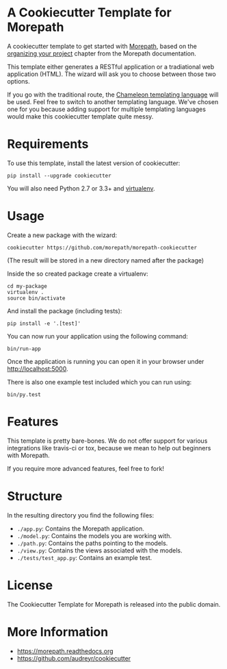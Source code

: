 # A Cookiecutter Template for Morepath

A cookiecutter template to get started with [Morepath](https://morepath.readthedocs.org),
based on the [organizing your project](http://morepath.readthedocs.org/en/latest/organizing_your_project.html)
chapter from the Morepath documentation.

This template either generates a RESTful application or a tradiational web
application (HTML). The wizard will ask you to choose between those two
options.

If you go with the traditional route, the [Chameleon templating language](https://chameleon.readthedocs.org/en/latest/)
will be used. Feel free to switch to another templating language. We've chosen
one for you because adding support for multiple templating languages would make
this cookiecutter template quite messy.

# Requirements

To use this template, install the latest version of cookiecutter:

    pip install --upgrade cookiecutter

You will also need Python 2.7 or 3.3+ and [virtualenv](http://docs.python-guide.org/en/latest/dev/virtualenvs/).

# Usage

Create a new package with the wizard:

    cookiecutter https://github.com/morepath/morepath-cookiecutter

(The result will be stored in a new directory named after the package)

Inside the so created package create a virtualenv:

    cd my-package
    virtualenv .
    source bin/activate

And install the package (including tests):

    pip install -e '.[test]'

You can now run your application using the following command:

    bin/run-app

Once the application is running you can open it in your browser under
[http://localhost:5000](http://localhost:5000).

There is also one example test included which you can run using:

    bin/py.test

# Features

This template is pretty bare-bones. We do not offer support for various
integrations like travis-ci or tox, because we mean to help out beginners
with Morepath.

If you require more advanced features, feel free to fork!

# Structure

In the resulting directory you find the following files:

* `./app.py`: Contains the Morepath application.
* `./model.py`: Contains the models you are working with.
* `./path.py`: Contains the paths pointing to the models.
* `./view.py`: Contains the views associated with the models.
* `./tests/test_app.py`: Contains an example test.

# License

The Cookiecutter Template for Morepath is released into the public domain.

# More Information

* https://morepath.readthedocs.org
* https://github.com/audreyr/cookiecutter
